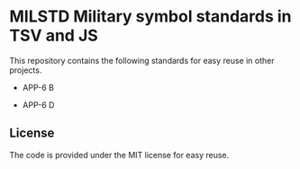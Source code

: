 # MILSTD Military symbol standards in TSV and JS

This repository contains the following standards for easy reuse in other projects.

* APP-6 B

* APP-6 D

## License

The code is provided under the MIT license for easy reuse.
